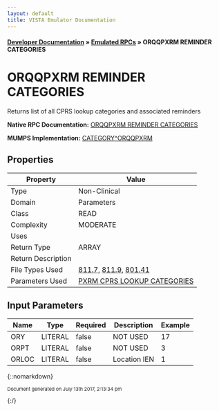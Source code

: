 ```yaml
---
layout: default
title: VISTA Emulator Documentation
---
```


#### [Developer Documentation](../index) &#187; [Emulated RPCs](TableOfContents) &#187; ORQQPXRM REMINDER CATEGORIES<br/>
# ORQQPXRM REMINDER CATEGORIES

Returns list of all CPRS lookup categories and associated reminders

**Native RPC Documentation:** [ORQQPXRM REMINDER CATEGORIES](../VISTARPC/ORQQPXRM_REMINDER_CATEGORIES)

**MUMPS Implementation:** [CATEGORY^ORQQPXRM](http://code.osehra.org/dox/Routine_ORQQPXRM_source.html)

## Properties

Property | Value
--- | ---
Type | Non-Clinical
Domain | Parameters
Class | READ
Complexity | MODERATE
Uses | 
Return Type | ARRAY
Return Description | 
File Types Used | [811.7](../VDM/Reminder_Category-811_7), [811.9](../VDM/Reminder_Definition-811_9), [801.41](../VDM/Reminder_Dialog-801_41)
Parameters Used | [PXRM CPRS LOOKUP CATEGORIES](../Parameters/PXRM_CPRS_LOOKUP_CATEGORIES)


## Input Parameters

Name | Type | Required | Description | Example
--- | --- | --- | --- | ---
ORY | LITERAL | false | NOT USED | 17
ORPT | LITERAL | false | NOT USED | 3
ORLOC | LITERAL | false | Location IEN | 1

{::nomarkdown} <br/><p style="font-size: 11px">Document generated on July 13th 2017, 2:13:34 pm</p>{:/}